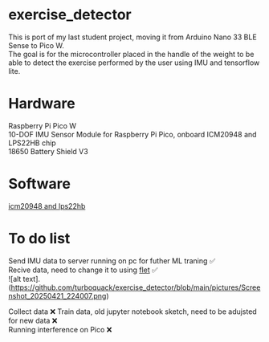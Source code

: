 # exercise_detector
This is port of my last student project, moving it from Arduino Nano 33 BLE Sense to Pico W.<br>
The goal is for the microcontroller placed in the handle of the weight to be able to detect the exercise performed by the user using IMU and tensorflow lite.<br>
# Hardware
Raspberry Pi Pico W<br>
10-DOF IMU Sensor Module for Raspberry Pi Pico, onboard ICM20948 and LPS22HB chip<br>
18650 Battery Shield V3
# Software
[icm20948 and lps22hb](https://www.waveshare.com/wiki/Pico-10DOF-IMU)<br>
# To do list
Send IMU data to server running on pc for futher ML traning :white_check_mark:<br>
Recive data, need to change it to using [flet](https://flet.dev/) :white_check_mark: <br>
![alt text].(https://github.com/turboquack/exercise_detector/blob/main/pictures/Screenshot_20250421_224007.png)<br>

Collect data :x:
Train data, old jupyter notebook sketch, need to be adujsted for new data :x:<br>
Running interference on Pico :x:<br>
